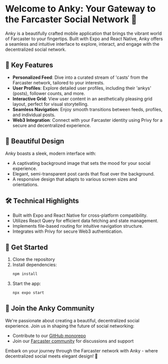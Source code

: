 # Welcome to Anky: Your Gateway to the Farcaster Social Network 🌟

Anky is a beautifully crafted mobile application that brings the vibrant world of Farcaster to your fingertips. Built with Expo and React Native, Anky offers a seamless and intuitive interface to explore, interact, and engage with the decentralized social network.

## 🚀 Key Features

- **Personalized Feed**: Dive into a curated stream of 'casts' from the Farcaster network, tailored to your interests.
- **User Profiles**: Explore detailed user profiles, including their 'ankys' (posts), follower counts, and more.
- **Interactive Grid**: View user content in an aesthetically pleasing grid layout, perfect for visual storytelling.
- **Seamless Navigation**: Enjoy smooth transitions between feeds, profiles, and individual posts.
- **Web3 Integration**: Connect with your Farcaster identity using Privy for a secure and decentralized experience.

## 🎨 Beautiful Design

Anky boasts a sleek, modern interface with:

- A captivating background image that sets the mood for your social experience.
- Elegant, semi-transparent post cards that float over the background.
- A responsive design that adapts to various screen sizes and orientations.

## 🛠 Technical Highlights

- Built with Expo and React Native for cross-platform compatibility.
- Utilizes React Query for efficient data fetching and state management.
- Implements file-based routing for intuitive navigation structure.
- Integrates with Privy for secure Web3 authentication.

## 🌈 Get Started

1. Clone the repository
2. Install dependencies:
   ```bash
   npm install
   ```
3. Start the app:
   ```bash
   npx expo start
   ```

## 🤝 Join the Anky Community

We're passionate about creating a beautiful, decentralized social experience. Join us in shaping the future of social networking:

- Contribute to our [GitHub monorepo](https://github.com/ankylat/anky)
- Join our [Farcaster community](https://www.warpcast.com/anky) for discussions and support

Embark on your journey through the Farcaster network with Anky - where decentralized social meets elegant design! 🌠
